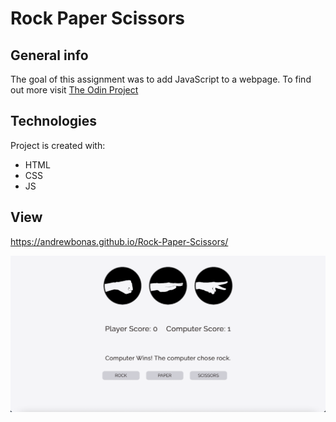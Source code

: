 # Rock Paper Scissors

## General info
The goal of this assignment was to add JavaScript to a webpage.
To find out more visit [The Odin Project](https://www.theodinproject.com/paths/foundations/courses/foundations/lessons/rock-paper-scissors) 
	
## Technologies
Project is created with:
* HTML
* CSS
* JS
	
## View
https://andrewbonas.github.io/Rock-Paper-Scissors/

![RPS Demo](https://github.com/andrewbonas/demos/blob/master/rps.png)
